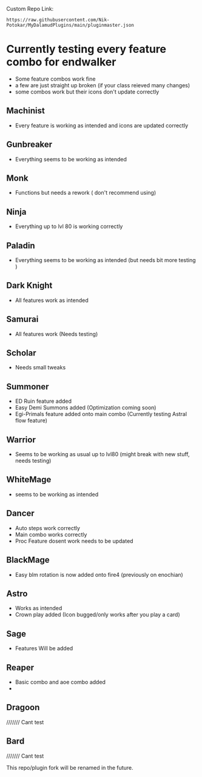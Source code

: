Custom Repo Link:

`https://raw.githubusercontent.com/Nik-Potokar/MyDalamudPlugins/main/pluginmaster.json`

# Currently testing every feature combo for endwalker
* Some feature combos work fine
* a few are just straight up broken (if your class reieved many changes)
* some combos work but their icons don't update correctly

## Machinist 
* Every feature is working as intended and icons are updated correctly

## Gunbreaker
* Everything seems to be working as intended

## Monk
* Functions but needs a rework ( don't recommend using)

## Ninja
* Everything up to lvl 80 is working correctly

## Paladin
* Everything seems to be working as intended (but needs bit more testing )

## Dark Knight
* All features work as intended 

## Samurai
* All features work (Needs testing)

## Scholar 
* Needs small tweaks 

## Summoner
* ED Ruin feature added
* Easy Demi Summons added (Optimization coming soon)
* Egi-Primals feature added onto main combo (Currently testing Astral flow feature)

## Warrior
* Seems to be working as usual up to lvl80 (might break with new stuff, needs testing)

## WhiteMage
* seems to be working as intended

## Dancer
* Auto steps work correctly
* Main combo works correctly
* Proc Feature dosent work needs to be updated

## BlackMage
* Easy blm rotation is now added onto fire4 (previously on enochian)

## Astro
* Works as intended
* Crown play added (Icon bugged/only works after you play a card)

## Sage
* Features Will be added 

## Reaper 
* Basic combo and aoe combo added
* 

## Dragoon
/////// Cant test

## Bard
/////// Cant test

This repo/plugin fork will be renamed in the future.




